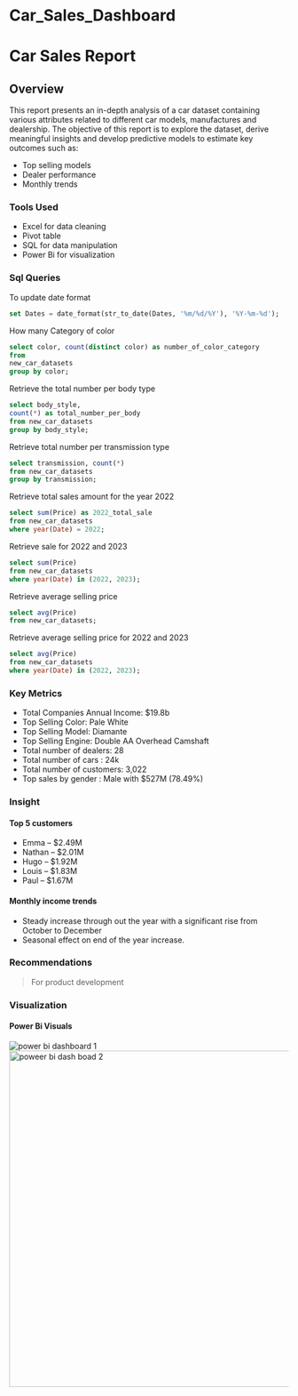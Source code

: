 # Car_Sales_Dashboard

# Car Sales Report

## Overview
This report presents an in-depth analysis of a car dataset containing various attributes related to different car models, manufactures and dealership.
The objective of this report is to explore the dataset, derive meaningful insights and develop predictive models to estimate key outcomes such as:
+ Top selling models
+ Dealer performance
+ Monthly trends
### Tools Used
+ Excel for data cleaning
+ Pivot table
+ SQL for data manipulation
+ Power Bi for visualization
### Sql Queries
To update date format
``` SQL
set Dates = date_format(str_to_date(Dates, '%m/%d/%Y'), '%Y-%m-%d');
```
How many Category of color
``` SQL
select color, count(distinct color) as number_of_color_category
from
new_car_datasets
group by color;
```
Retrieve the total number per body type
``` SQL
select body_style,
count(*) as total_number_per_body
from new_car_datasets
group by body_style;
```
Retrieve total number per transmission type
``` SQL
select transmission, count(*)
from new_car_datasets
group by transmission;
```
Retrieve total sales amount for the year 2022
``` SQL
select sum(Price) as 2022_total_sale
from new_car_datasets
where year(Date) = 2022;
```
Retrieve sale for 2022 and 2023
``` SQL
select sum(Price)
from new_car_datasets
where year(Date) in (2022, 2023);
```
Retrieve average selling price
``` SQL
select avg(Price)
from new_car_datasets;
```
Retrieve average selling price for 2022 and 2023
``` SQL
select avg(Price)
from new_car_datasets
where year(Date) in (2022, 2023);
```
### Key Metrics
+ Total Companies Annual Income: $19.8b
+ Top Selling Color: Pale White
+ Top Selling Model: Diamante
+ Top Selling Engine: Double AA Overhead Camshaft
+ Total number of dealers: 28
+ Total number of cars : 24k
+ Total number of customers: 3,022
+ Top sales by gender : Male with $527M (78.49%)

### Insight
#### Top 5 customers
+ Emma – $2.49M
+ Nathan – $2.01M
+ Hugo – $1.92M
+ Louis – $1.83M
+ Paul – $1.67M

#### Monthly income trends
+ Steady increase through out the year with a significant rise from October to December
+ Seasonal effect on end of the year increase.

### Recommendations
> For product development
### Visualization
#### Power Bi Visuals
![power bi dashboard 1](https://github.com/user-attachments/assets/6465e3f7-b39e-46d6-8357-b74446380d50)
<img width="1114" height="605" alt="poweer bi dash boad 2" src="https://github.com/user-attachments/assets/fec38aed-98bf-4bfe-babd-4cb0ef54fd1f" />





